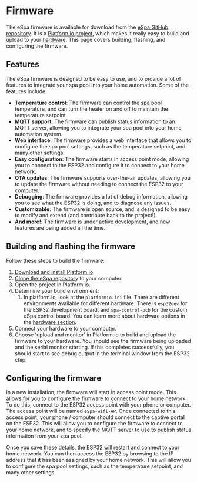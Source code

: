 # Firmware

The eSpa firmware is available for download from the [eSpa GitHub repository](https://github.com/wayne-love/ESPySpa). It is a [Platform.io project](https://platformio.org/), which makes it really easy to build and upload to your [hardware](/hardware). This page covers building, flashing, and configuring the firmware.

## Features

The eSpa firmware is designed to be easy to use, and to provide a lot of features to integrate your spa pool into your home automation. Some of the features include:

- **Temperature control**: The firmware can control the spa pool temperature, and can turn the heater on and off to maintain the temperature setpoint.
- **MQTT support**: The firmware can publish status information to an MQTT server, allowing you to integrate your spa pool into your home automation system.
- **Web interface**: The firmware provides a web interface that allows you to configure the spa pool settings, such as the temperature setpoint, and many other settings.
- **Easy configuration**: The firmware starts in access point mode, allowing you to connect to the ESP32 and configure it to connect to your home network.
- **OTA updates**: The firmware supports over-the-air updates, allowing you to update the firmware without needing to connect the ESP32 to your computer.
- **Debugging**: The firmware provides a lot of debug information, allowing you to see what the ESP32 is doing, and to diagnose any issues.
- **Customizable**: The firmware is open source, and is designed to be easy to modify and extend (and contribute back to the project!).
- **And more!**: The firmware is under active development, and new features are being added all the time.

## Building and flashing the firmware

Follow these steps to build the firmware:

1. [Download and install Platform.io](https://platformio.org/install).
2. [Clone the eSpa repository](https://github.com/wayne-love/ESPySpa) to your computer.
3. Open the project in Platform.io.
4. Determine your build environment:
   1. In platform.io, look at the `platformio.ini` file. There are different environments available for different hardware. There is `esp32dev` for the ESP32 development board, and `spa-control-pcb` for the custom eSpa control board. You can learn more about hardware options in the [hardware section](/hardware).
5. Connect your hardware to your computer.
6. Choose 'upload and monitor' in Platform.io to build and upload the firmware to your hardware. You should see the firmware being uploaded and the serial monitor starting. If this completes successfully, you should start to see debug output in the terminal window from the ESP32 chip.

## Configuring the firmware

In a new installation, the firmware will start in access point mode. This allows for you to configure the firmware to connect to your home network. To do this, connect to the ESP32 access point with your phone or computer. The access point will be named `eSpa-wifi-AP`. Once connected to this access point, your phone / computer should connect to the captive portal on the ESP32. This will allow you to configure the firmware to connect to your home network, and to specify the MQTT server to use to publish status information from your spa pool.

Once you save these details, the ESP32 will restart and connect to your home network. You can then access the ESP32 by browsing to the IP address that it has been assigned by your home network. This will allow you to configure the spa pool settings, such as the temperature setpoint, and many other settings.